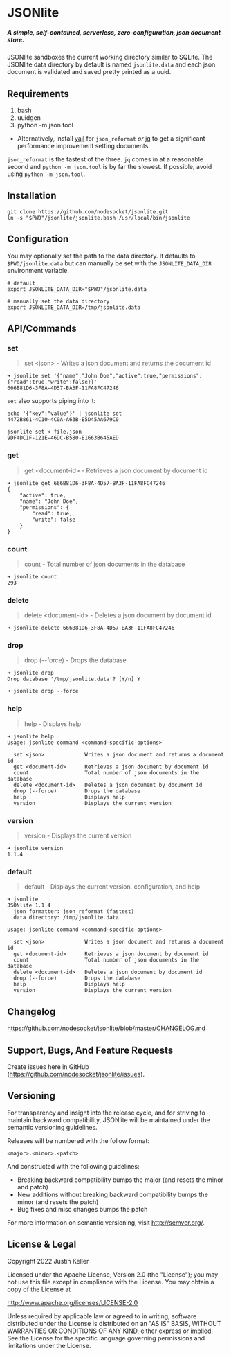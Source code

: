 # JSONlite

##### A simple, self-contained, serverless, zero-configuration, json document store.

JSONlite sandboxes the current working directory similar to SQLite. The JSONlite data directory by default is named `jsonlite.data` and each json document is validated and saved pretty printed as a uuid.

## Requirements

1. bash
2. uuidgen
3. python -m json.tool
  - Alternatively, install [yajl](http://lloyd.github.io/yajl/) for `json_reformat` *or* [jq](https://github.com/stedolan/jq) to get a significant performance improvement setting documents.

  `json_reformat` is the fastest of the three. `jq` comes in at a reasonable second and `python -m json.tool` is by far the slowest. If possible, avoid using `python -m json.tool`.

## Installation

````shell
git clone https://github.com/nodesocket/jsonlite.git
ln -s "$PWD"/jsonlite/jsonlite.bash /usr/local/bin/jsonlite
````

## Configuration

You may optionally set the path to the data directory. It defaults to `$PWD/jsonlite.data` but can manually be set with the `JSONLITE_DATA_DIR` environment variable.

````shell
# default
export JSONLITE_DATA_DIR="$PWD"/jsonlite.data

# manually set the data directory
export JSONLITE_DATA_DIR=/tmp/jsonlite.data
````

## API/Commands

### set

> set \<json\> - Writes a json document and returns the document id

````shell
➜ jsonlite set '{"name":"John Doe","active":true,"permissions":{"read":true,"write":false}}'
666B81D6-3F8A-4D57-BA3F-11FA8FC47246
````

`set` also supports piping into it:

````shell
echo '{"key":"value"}' | jsonlite set
4472B861-4C10-4C0A-A63B-E5D45AA679C0
````
````shell
jsonlite set < file.json
9DF4DC1F-121E-46DC-B580-E1663B645AED
````

### get

> get \<document-id\> - Retrieves a json document by document id

````shell
➜ jsonlite get 666B81D6-3F8A-4D57-BA3F-11FA8FC47246
{
    "active": true,
    "name": "John Doe",
    "permissions": {
        "read": true,
        "write": false
    }
}
````

### count

> count - Total number of json documents in the database

````shell
➜ jsonlite count
293
````

### delete

> delete \<document-id\> - Deletes a json document by document id

````shell
➜ jsonlite delete 666B81D6-3F8A-4D57-BA3F-11FA8FC47246
````

### drop

> drop (--force) - Drops the database

````shell
➜ jsonlite drop
Drop database '/tmp/jsonlite.data'? [Y/n] Y
````

````shell
➜ jsonlite drop --force
````

### help

> help - Displays help

````shell
➜ jsonlite help
Usage: jsonlite command <command-specific-options>

  set <json>             Writes a json document and returns a document id
  get <document-id>      Retrieves a json document by document id
  count                  Total number of json documents in the database
  delete <document-id>   Deletes a json document by document id
  drop (--force)         Drops the database
  help                   Displays help
  version                Displays the current version

````

### version

> version - Displays the current version

````shell
➜ jsonlite version
1.1.4
````

### default

> default - Displays the current version, configuration, and help

```shell
➜ jsonlite
JSONlite 1.1.4
  json formatter: json_reformat (fastest)
  data directory: /tmp/jsonlite.data

Usage: jsonlite command <command-specific-options>

  set <json>             Writes a json document and returns a document id
  get <document-id>      Retrieves a json document by document id
  count                  Total number of json documents in the database
  delete <document-id>   Deletes a json document by document id
  drop (--force)         Drops the database
  help                   Displays help
  version                Displays the current version

```

## Changelog

https://github.com/nodesocket/jsonlite/blob/master/CHANGELOG.md

## Support, Bugs, And Feature Requests

Create issues here in GitHub (https://github.com/nodesocket/jsonlite/issues).

## Versioning

For transparency and insight into the release cycle, and for striving to maintain backward compatibility, JSONlite will be maintained under the semantic versioning guidelines.

Releases will be numbered with the follow format:

`<major>.<minor>.<patch>`

And constructed with the following guidelines:

+ Breaking backward compatibility bumps the major (and resets the minor and patch)
+ New additions without breaking backward compatibility bumps the minor (and resets the patch)
+ Bug fixes and misc changes bumps the patch

For more information on semantic versioning, visit http://semver.org/.

## License & Legal

Copyright 2022 Justin Keller

Licensed under the Apache License, Version 2.0 (the "License");
you may not use this file except in compliance with the License.
You may obtain a copy of the License at

http://www.apache.org/licenses/LICENSE-2.0

Unless required by applicable law or agreed to in writing, software
distributed under the License is distributed on an "AS IS" BASIS,
WITHOUT WARRANTIES OR CONDITIONS OF ANY KIND, either express or implied.
See the License for the specific language governing permissions and
limitations under the License.
